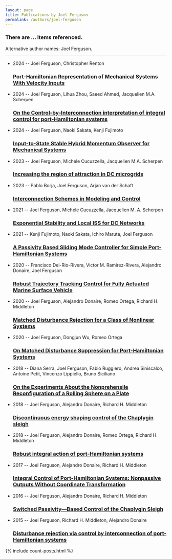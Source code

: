 ```yaml
---
layout: page
title: Publications by Joel Ferguson
permalink: /authors/joel-ferguson
---
```


<h3 id="number-posts">There are ... items referenced.</h3>
<p id='info-authors'>Alternative author names: Joel Ferguson.</p>
<hr />
<ul class="post-list">
<li><span class='post-meta'>2024 -- Joel Ferguson, Christopher Renton</span><h3><a class='post-link' href="{{ site.baseurl }}/port-hamiltonian-representation-of-mechanical-systems-with-velocity-inputs">Port-Hamiltonian Representation of Mechanical Systems With Velocity Inputs</a></h3></li>
<li><span class='post-meta'>2024 -- Joel Ferguson, Lihua Zhou, Saeed Ahmed, Jacquelien M.A. Scherpen</span><h3><a class='post-link' href="{{ site.baseurl }}/on-the-control-by-interconnection-interpretation-of-integral-control-for-port-hamiltonian-systems">On the Control-by-Interconnection interpretation of integral control for port-Hamiltonian systems</a></h3></li>
<li><span class='post-meta'>2024 -- Joel Ferguson, Naoki Sakata, Kenji Fujimoto</span><h3><a class='post-link' href="{{ site.baseurl }}/input-to-state-stable-hybrid-momentum-observer-for-mechanical-systems">Input-to-State Stable Hybrid Momentum Observer for Mechanical Systems</a></h3></li>
<li><span class='post-meta'>2023 -- Joel Ferguson, Michele Cucuzzella, Jacquelien M.A. Scherpen</span><h3><a class='post-link' href="{{ site.baseurl }}/increasing-the-region-of-attraction-in-dc-microgrids">Increasing the region of attraction in DC microgrids</a></h3></li>
<li><span class='post-meta'>2023 -- Pablo Borja, Joel Ferguson, Arjan van der Schaft</span><h3><a class='post-link' href="{{ site.baseurl }}/interconnection-schemes-in-modeling-and-control">Interconnection Schemes in Modeling and Control</a></h3></li>
<li><span class='post-meta'>2021 -- Joel Ferguson, Michele Cucuzzella, Jacquelien M. A. Scherpen</span><h3><a class='post-link' href="{{ site.baseurl }}/exponential-stability-and-local-iss-for-dc-networks">Exponential Stability and Local ISS for DC Networks</a></h3></li>
<li><span class='post-meta'>2021 -- Kenji Fujimoto, Naoki Sakata, Ichiro Maruta, Joel Ferguson</span><h3><a class='post-link' href="{{ site.baseurl }}/a-passivity-based-sliding-mode-controller-for-simple-port-hamiltonian-systems">A Passivity Based Sliding Mode Controller for Simple Port-Hamiltonian Systems</a></h3></li>
<li><span class='post-meta'>2020 -- Francisco Del-Rio-Rivera, Victor M. Ramirez-Rivera, Alejandro Donaire, Joel Ferguson</span><h3><a class='post-link' href="{{ site.baseurl }}/robust-trajectory-tracking-control-for-fully-actuated-marine-surface-vehicle">Robust Trajectory Tracking Control for Fully Actuated Marine Surface Vehicle</a></h3></li>
<li><span class='post-meta'>2020 -- Joel Ferguson, Alejandro Donaire, Romeo Ortega, Richard H. Middleton</span><h3><a class='post-link' href="{{ site.baseurl }}/matched-disturbance-rejection-for-a-class-of-nonlinear-systems">Matched Disturbance Rejection for a Class of Nonlinear Systems</a></h3></li>
<li><span class='post-meta'>2020 -- Joel Ferguson, Dongjun Wu, Romeo Ortega</span><h3><a class='post-link' href="{{ site.baseurl }}/on-matched-disturbance-suppression-for-port-hamiltonian-systems">On Matched Disturbance Suppression for Port-Hamiltonian Systems</a></h3></li>
<li><span class='post-meta'>2018 -- Diana Serra, Joel Ferguson, Fabio Ruggiero, Andrea Siniscalco, Antoine Petit, Vincenzo Lippiello, Bruno Siciliano</span><h3><a class='post-link' href="{{ site.baseurl }}/on-the-experiments-about-the-nonprehensile-reconfiguration-of-a-rolling-sphere-on-a-plate">On the Experiments About the Nonprehensile Reconfiguration of a Rolling Sphere on a Plate</a></h3></li>
<li><span class='post-meta'>2018 -- Joel Ferguson, Alejandro Donaire, Richard H. Middleton</span><h3><a class='post-link' href="{{ site.baseurl }}/discontinuous-energy-shaping-control-of-the-chaplygin-sleigh">Discontinuous energy shaping control of the Chaplygin sleigh</a></h3></li>
<li><span class='post-meta'>2018 -- Joel Ferguson, Alejandro Donaire, Romeo Ortega, Richard H. Middleton</span><h3><a class='post-link' href="{{ site.baseurl }}/robust-integral-action-of-port-hamiltonian-systems">Robust integral action of port-Hamiltonian systems</a></h3></li>
<li><span class='post-meta'>2017 -- Joel Ferguson, Alejandro Donaire, Richard H. Middleton</span><h3><a class='post-link' href="{{ site.baseurl }}/integral-control-of-port-hamiltonian-systems-nonpassive-outputs-without-coordinate-transformation">Integral Control of Port-Hamiltonian Systems: Nonpassive Outputs Without Coordinate Transformation</a></h3></li>
<li><span class='post-meta'>2016 -- Joel Ferguson, Alejandro Donaire, Richard H. Middleton</span><h3><a class='post-link' href="{{ site.baseurl }}/switched-passivity-based-control-of-the-chaplygin-sleigh">Switched Passivity—Based Control of the Chaplygin Sleigh</a></h3></li>
<li><span class='post-meta'>2015 -- Joel Ferguson, Richard H. Middleton, Alejandro Donaire</span><h3><a class='post-link' href="{{ site.baseurl }}/disturbance-rejection-via-control-by-interconnection-of-port-hamiltonian-systems">Disturbance rejection via control by interconnection of port-Hamiltonian systems</a></h3></li>

</ul>
{% include count-posts.html %}
